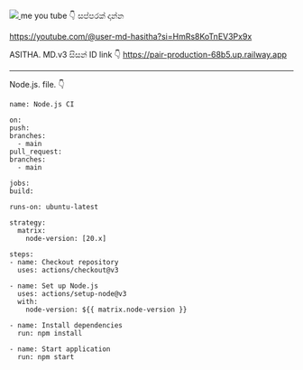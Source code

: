 #
<a href="https://git.io/typing-svg">
    <img src="https://readme-typing-svg.herokuapp.com?color=FF1043&lines=Welcome+to+my+Repository!;HASITHA &+ASIRHA-V3+BOT;Thanks+for+visiting!"/>
</a>
me  you tube 👇 සප්පරක්  දාන්න 

https://youtube.com/@user-md-hasitha?si=HmRs8KoTnEV3Px9x

ASITHA. MD.v3  සිසන්  ID link
👇
https://pair-production-68b5.up.railway.app

___________________________________________

Node.js. file. 👇







    name: Node.js CI

    on:
    push:
    branches:
      - main
    pull_request:
    branches:
      - main

    jobs:
    build:

    runs-on: ubuntu-latest

    strategy:
      matrix:
        node-version: [20.x]

    steps:
    - name: Checkout repository
      uses: actions/checkout@v3

    - name: Set up Node.js
      uses: actions/setup-node@v3
      with:
        node-version: ${{ matrix.node-version }}

    - name: Install dependencies
      run: npm install

    - name: Start application
      run: npm start
